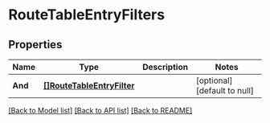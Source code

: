 # RouteTableEntryFilters

## Properties
Name | Type | Description | Notes
------------ | ------------- | ------------- | -------------
**And** | [**[]RouteTableEntryFilter**](RouteTableEntryFilter.md) |  | [optional] [default to null]

[[Back to Model list]](../README.md#documentation-for-models) [[Back to API list]](../README.md#documentation-for-api-endpoints) [[Back to README]](../README.md)

